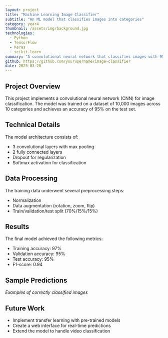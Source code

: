 ```yaml
---
layout: project
title: "Machine Learning Image Classifier"
subtitle: "An ML model that classifies images into categories"
category: year4
thumbnail: /assets/img/background.jpg
technologies: 
  - Python
  - TensorFlow
  - Keras
  - scikit-learn
summary: "A convolutional neural network that classifies images with 95% accuracy."
github: https://github.com/yourusername/image-classifier
date: 2025-03-20
---
```


## Project Overview

This project implements a convolutional neural network (CNN) for image classification. The model was trained on a dataset of 10,000 images across 10 categories and achieves an accuracy of 95% on the test set.

## Technical Details

The model architecture consists of:

- 3 convolutional layers with max pooling
- 2 fully connected layers
- Dropout for regularization
- Softmax activation for classification

## Data Processing

The training data underwent several preprocessing steps:

- Normalization
- Data augmentation (rotation, zoom, flip)
- Train/validation/test split (70%/15%/15%)

## Results

The final model achieved the following metrics:

- Training accuracy: 97%
- Validation accuracy: 95%
- Test accuracy: 95%
- F1-score: 0.94

## Sample Predictions

*Examples of correctly classified images*

## Future Work

- Implement transfer learning with pre-trained models
- Create a web interface for real-time predictions
- Extend the model to handle video classification
